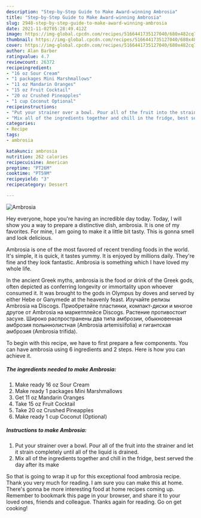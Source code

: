 ```yaml
---
description: "Step-by-Step Guide to Make Award-winning Ambrosia"
title: "Step-by-Step Guide to Make Award-winning Ambrosia"
slug: 2948-step-by-step-guide-to-make-award-winning-ambrosia
date: 2021-11-02T05:28:49.412Z
image: https://img-global.cpcdn.com/recipes/5166441735127040/680x482cq70/ambrosia-recipe-main-photo.jpg
thumbnail: https://img-global.cpcdn.com/recipes/5166441735127040/680x482cq70/ambrosia-recipe-main-photo.jpg
cover: https://img-global.cpcdn.com/recipes/5166441735127040/680x482cq70/ambrosia-recipe-main-photo.jpg
author: Alan Barber
ratingvalue: 4.7
reviewcount: 26372
recipeingredient:
- "16 oz Sour Cream"
- "1 packages Mini Marshmallows"
- "11 oz Mandarin Oranges"
- "15 oz Fruit Cocktail"
- "20 oz Crushed Pineapples"
- "1 cup Coconut Optional"
recipeinstructions:
- "Put your strainer over a bowl. Pour all of the fruit into the strainer and let it strain completely until all of the liquid is drained."
- "Mix all of the ingredients together and chill in the fridge, best served the day after its make"
categories:
- Recipe
tags:
- ambrosia

katakunci: ambrosia 
nutrition: 262 calories
recipecuisine: American
preptime: "PT26M"
cooktime: "PT59M"
recipeyield: "3"
recipecategory: Dessert

---
```



![Ambrosia](https://img-global.cpcdn.com/recipes/5166441735127040/680x482cq70/ambrosia-recipe-main-photo.jpg)

Hey everyone, hope you're having an incredible day today. Today, I will show you a way to prepare a distinctive dish, ambrosia. It is one of my favorites. For mine, I am going to make it a little bit tasty. This is gonna smell and look delicious.

Ambrosia is one of the most favored of recent trending foods in the world. It's simple, it is quick, it tastes yummy. It is enjoyed by millions daily. They're fine and they look fantastic. Ambrosia is something which I have loved my whole life.

In the ancient Greek myths, ambrosia is the food or drink of the Greek gods, often depicted as conferring longevity or immortality upon whoever consumed it. It was brought to the gods in Olympus by doves and served by either Hebe or Ganymede at the heavenly feast. Изучайте релизы Ambrosia на Discogs. Приобретайте пластинки, компакт-диски и многое другое от Ambrosia на маркетплейсе Discogs. Растение противостоит засухе. Широко распространены два типа амброзии, обыкновенная амброзия полыннолистная (Ambrosia artemisiifolia) и гигантская амброзия (Ambrosia trifida).


To begin with this recipe, we have to first prepare a few components. You can have ambrosia using 6 ingredients and 2 steps. Here is how you can achieve it.

<!--inarticleads1-->

##### The ingredients needed to make Ambrosia:

1. Make ready 16 oz Sour Cream
1. Make ready 1 packages Mini Marshmallows
1. Get 11 oz Mandarin Oranges
1. Take 15 oz Fruit Cocktail
1. Take 20 oz Crushed Pineapples
1. Make ready 1 cup Coconut (Optional)




<!--inarticleads2-->

##### Instructions to make Ambrosia:

1. Put your strainer over a bowl. Pour all of the fruit into the strainer and let it strain completely until all of the liquid is drained.
1. Mix all of the ingredients together and chill in the fridge, best served the day after its make




So that is going to wrap it up for this exceptional food ambrosia recipe. Thank you very much for reading. I am sure you can make this at home. There's gonna be more interesting food at home recipes coming up. Remember to bookmark this page in your browser, and share it to your loved ones, friends and colleague. Thanks again for reading. Go on get cooking!
